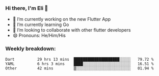 ### Hi there, I'm Eli 👋
- 🔭 I’m currently working on the new Flutter App
- 🌱 I’m currently learning Go
- 🦄 I’m looking to collaborate with other flutter developers
- 😄 Pronouns: He/Him/His

### Weekly breakdown:
<!--START_SECTION:waka-->

```text
Dart          29 hrs 13 mins  ████████████████████░░░░░   79.72 %
YAML          6 hrs 3 mins    ████░░░░░░░░░░░░░░░░░░░░░   16.51 %
Other         42 mins         ▒░░░░░░░░░░░░░░░░░░░░░░░░   01.94 %
```

<!--END_SECTION:waka-->
